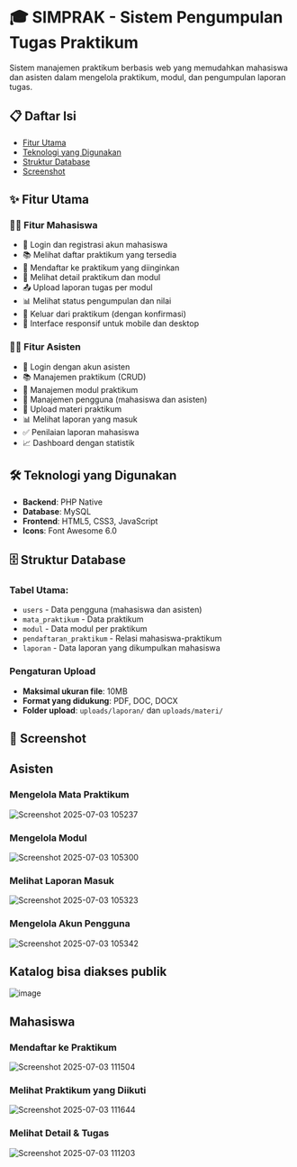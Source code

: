 # 🎓 SIMPRAK - Sistem Pengumpulan Tugas Praktikum

Sistem manajemen praktikum berbasis web yang memudahkan mahasiswa dan asisten dalam mengelola praktikum, modul, dan pengumpulan laporan tugas.

## 📋 Daftar Isi

- [Fitur Utama](#-fitur-utama)
- [Teknologi yang Digunakan](#-teknologi-yang-digunakan)
- [Struktur Database](#-struktur-database)
- [Screenshot](#-screenshot)


## ✨ Fitur Utama

### 👨‍🎓 **Fitur Mahasiswa**

- 🔐 Login dan registrasi akun mahasiswa
- 📚 Melihat daftar praktikum yang tersedia
- 📝 Mendaftar ke praktikum yang diinginkan
- 📖 Melihat detail praktikum dan modul
- 📤 Upload laporan tugas per modul
- 📊 Melihat status pengumpulan dan nilai
- 🚪 Keluar dari praktikum (dengan konfirmasi)
- 📱 Interface responsif untuk mobile dan desktop

### 👨‍🏫 **Fitur Asisten**

- 🔐 Login dengan akun asisten
- 📚 Manajemen praktikum (CRUD)
- 📖 Manajemen modul praktikum
- 👥 Manajemen pengguna (mahasiswa dan asisten)
- 📄 Upload materi praktikum
- 📊 Melihat laporan yang masuk
- ✅ Penilaian laporan mahasiswa
- 📈 Dashboard dengan statistik


## 🛠 Teknologi yang Digunakan

- **Backend**: PHP Native
- **Database**: MySQL
- **Frontend**: HTML5, CSS3, JavaScript
- **Icons**: Font Awesome 6.0

## 🗄 Struktur Database

### Tabel Utama:

- `users` - Data pengguna (mahasiswa dan asisten)
- `mata_praktikum` - Data praktikum
- `modul` - Data modul per praktikum
- `pendaftaran_praktikum` - Relasi mahasiswa-praktikum
- `laporan` - Data laporan yang dikumpulkan mahasiswa

### Pengaturan Upload

- **Maksimal ukuran file**: 10MB
- **Format yang didukung**: PDF, DOC, DOCX
- **Folder upload**: `uploads/laporan/` dan `uploads/materi/`



## 📸 Screenshot


## Asisten

### Mengelola Mata Praktikum

![Screenshot 2025-07-03 105237](https://github.com/user-attachments/assets/0b2beca0-c0e0-4aa1-813e-22f79a14c394)

### Mengelola Modul

![Screenshot 2025-07-03 105300](https://github.com/user-attachments/assets/0ed443c2-b850-4705-88b8-84d8d60e3929)

### Melihat Laporan Masuk

![Screenshot 2025-07-03 105323](https://github.com/user-attachments/assets/7e27c06d-b5a1-4266-afb6-207b2c5097e6)

### Mengelola Akun Pengguna

![Screenshot 2025-07-03 105342](https://github.com/user-attachments/assets/f22c2db7-9c8a-4700-bec2-2d1e8a4db15b)


## Katalog bisa diakses publik

![image](https://github.com/user-attachments/assets/2b04e7ad-27c5-43c1-863e-88d9e55ada3e)

## Mahasiswa

### Mendaftar ke Praktikum

![Screenshot 2025-07-03 111504](https://github.com/user-attachments/assets/583565f4-4c2b-423a-a9a7-82ad34804d45)

### Melihat Praktikum yang Diikuti

![Screenshot 2025-07-03 111644](https://github.com/user-attachments/assets/5d7b31c7-10c1-4c50-a331-bd983a5cd6b9)

### Melihat Detail & Tugas

![Screenshot 2025-07-03 111203](https://github.com/user-attachments/assets/db1be860-e5ae-4b74-ab3a-26be314ebab5)




